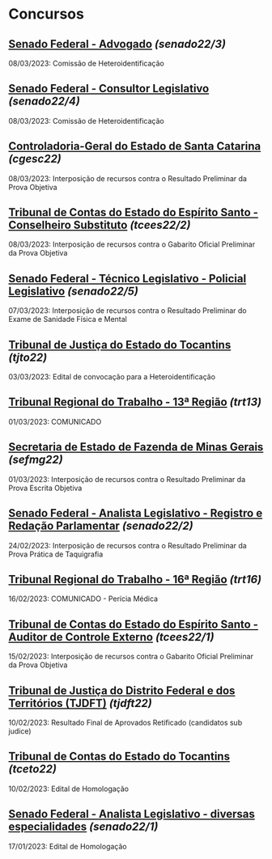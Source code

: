 # Concursos

## [Senado Federal - Advogado](./senado22-3/) *(senado22/3)*
08/03/2023: Comissão de Heteroidentificação

## [Senado Federal - Consultor Legislativo](./senado22-4/) *(senado22/4)*
08/03/2023: Comissão de Heteroidentificação

## [Controladoria-Geral do Estado de Santa Catarina](./cgesc22/) *(cgesc22)*
08/03/2023: Interposição de recursos contra o Resultado Preliminar da Prova Objetiva

## [Tribunal de Contas do Estado do Espírito Santo - Conselheiro Substituto](./tcees22-2/) *(tcees22/2)*
08/03/2023: Interposição de recursos contra o Gabarito Oficial Preliminar da Prova Objetiva

## [Senado Federal - Técnico Legislativo - Policial Legislativo](./senado22-5/) *(senado22/5)*
07/03/2023: Interposição de recursos contra o Resultado Preliminar do Exame de Sanidade Física e Mental

## [Tribunal de Justiça do Estado do Tocantins](./tjto22/) *(tjto22)*
03/03/2023: Edital de convocação para a Heteroidentificação

## [Tribunal Regional do Trabalho - 13ª Região](./trt13/) *(trt13)*
01/03/2023: COMUNICADO

## [Secretaria de Estado de Fazenda de Minas Gerais](./sefmg22/) *(sefmg22)*
01/03/2023: Interposição de recursos contra o Resultado Preliminar da Prova Escrita Objetiva

## [Senado Federal - Analista Legislativo - Registro e Redação Parlamentar](./senado22-2/) *(senado22/2)*
24/02/2023: Interposição de recursos contra o Resultado Preliminar da Prova Prática de Taquigrafia

## [Tribunal Regional do Trabalho - 16ª Região](./trt16/) *(trt16)*
16/02/2023: COMUNICADO - Perícia Médica

## [Tribunal de Contas do Estado do Espírito Santo - Auditor de Controle Externo](./tcees22-1/) *(tcees22/1)*
15/02/2023: Interposição de recursos contra o Gabarito Oficial Preliminar da Prova Objetiva

## [Tribunal de Justiça do Distrito Federal e dos Territórios (TJDFT)](./tjdft22/) *(tjdft22)*
10/02/2023: Resultado Final de Aprovados Retificado (candidatos sub judice)

## [Tribunal de Contas do Estado do Tocantins](./tceto22/) *(tceto22)*
10/02/2023: Edital de Homologação

## [Senado Federal - Analista Legislativo - diversas especialidades](./senado22-1/) *(senado22/1)*
17/01/2023: Edital de Homologação
